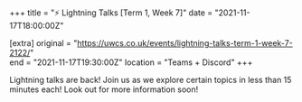 +++
title = "⚡ Lightning Talks [Term 1, Week 7]"
date = "2021-11-17T18:00:00Z"

[extra]
original = "https://uwcs.co.uk/events/lightning-talks-term-1-week-7-2122/"    
end = "2021-11-17T19:30:00Z"
location = "Teams + Discord"
+++

Lightning talks are back\! Join us as we explore certain topics in less than 15 minutes each\! Look out for more information soon\!

